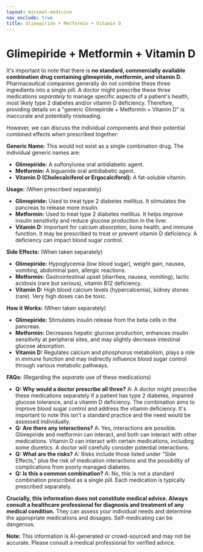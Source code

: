 ```yaml
---
layout: minimal-medicine
nav_exclude: true
title: Glimepiride + Metformin + Vitamin D
---
```


# Glimepiride + Metformin + Vitamin D

It's important to note that there is **no standard, commercially available combination drug containing glimepiride, metformin, and vitamin D.**  Pharmaceutical companies generally do not combine these three ingredients into a single pill.  A doctor might prescribe these three medications *separately* to manage specific aspects of a patient's health, most likely type 2 diabetes and/or vitamin D deficiency.  Therefore, providing details on a "generic Glimepiride + Metformin + Vitamin D" is inaccurate and potentially misleading.

However, we can discuss the individual components and their potential combined effects when prescribed together:

**Generic Name:**  This would not exist as a single combination drug. The individual generic names are:

* **Glimepiride:**  A sulfonylurea oral antidiabetic agent.
* **Metformin:** A biguanide oral antidiabetic agent.
* **Vitamin D (Cholecalciferol or Ergocalciferol):** A fat-soluble vitamin.


**Usage:** (When prescribed separately)

* **Glimepiride:** Used to treat type 2 diabetes mellitus. It stimulates the pancreas to release more insulin.
* **Metformin:** Used to treat type 2 diabetes mellitus. It helps improve insulin sensitivity and reduce glucose production in the liver.
* **Vitamin D:** Important for calcium absorption, bone health, and immune function.  It may be prescribed to treat or prevent vitamin D deficiency.  A deficiency can impact blood sugar control.


**Side Effects:** (When taken separately)

* **Glimepiride:** Hypoglycemia (low blood sugar), weight gain, nausea, vomiting, abdominal pain, allergic reactions.
* **Metformin:** Gastrointestinal upset (diarrhea, nausea, vomiting), lactic acidosis (rare but serious), vitamin B12 deficiency.
* **Vitamin D:** High blood calcium levels (hypercalcemia), kidney stones (rare).  Very high doses can be toxic.


**How it Works:** (When taken separately)

* **Glimepiride:** Stimulates insulin release from the beta cells in the pancreas.
* **Metformin:** Decreases hepatic glucose production, enhances insulin sensitivity at peripheral sites, and may slightly decrease intestinal glucose absorption.
* **Vitamin D:** Regulates calcium and phosphorus metabolism, plays a role in immune function and may indirectly influence blood sugar control through various metabolic pathways.


**FAQs:** (Regarding the *separate* use of these medications)

* **Q: Why would a doctor prescribe all three?** A:  A doctor might prescribe these medications separately if a patient has type 2 diabetes, impaired glucose tolerance, and a vitamin D deficiency.  The combination aims to improve blood sugar control and address the vitamin deficiency.  It's important to note this isn't a standard practice and the need would be assessed individually.
* **Q: Are there any interactions?** A: Yes, interactions are possible. Glimepiride and metformin can interact, and both can interact with other medications. Vitamin D can interact with certain medications, including some diuretics. A doctor will carefully consider potential interactions.
* **Q: What are the risks?** A: Risks include those listed under "Side Effects," plus the risk of medication interactions and the possibility of complications from poorly managed diabetes.
* **Q: Is this a common combination?** A: No, this is not a standard combination prescribed as a single pill. Each medication is typically prescribed separately.


**Crucially, this information does not constitute medical advice.  Always consult a healthcare professional for diagnosis and treatment of any medical condition.**  They can assess your individual needs and determine the appropriate medications and dosages.  Self-medicating can be dangerous.


**Note:** This information is AI-generated or crowd-sourced and may not be accurate. Please consult a medical professional for verified advice.